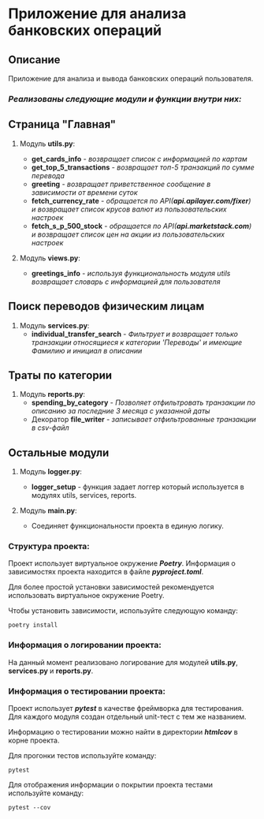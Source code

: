 # Приложение для анализа банковских операций

## Описание

Приложение для анализа и вывода банковских операций пользователя.

### *Реализованы следующие модули и функции внутри них:*

## Страница "Главная"
1. Модуль **utils.py**:
    + **get_cards_info** - *возвращает список с информацией по картам*
    + **get_top_5_transactions** - *возвращает топ-5 транзакций по сумме перевода*
    + **greeting** - *возвращает приветственное сообщение в зависимости от времени суток*
    + **fetch_currency_rate** - *обращается по API(***api.apilayer.com/fixer***) и возвращает список крусов валют из пользовательских настроек*
    + **fetch_s_p_500_stock** - *обращается по API(***api.marketstack.com***) и возвращает список цен на акции из пользовательских настроек*

2. Модуль **views.py**:
    + **greetings_info** - *используя функциональность модуля utils возвращает словарь с информацией для пользователя*

## Поиск переводов физическим лицам

1. Модуль **services.py**:
    + **individual_transfer_search** - *Фильтрует и возвращает только транзакции относящиеся к категории 'Переводы' и имеющие Фамилию и инициал в описании*


## Траты по категории

1. Модуль **reports.py**:
    + **spending_by_category** - *Позволяет отфильтровать транзакции по описанию за последние 3 месяца с указанной даты*
    + Декоратор **file_writer** - *записывает отфильтрованные транзакции в csv-файл*

    
## Остальные модули

1. Модуль **logger.py**:
   +  **logger_setup** - функция задает логгер который используется в модулях utils, services, reports. 

2. Модуль **main.py**:
   + Соединяет функциональности проекта в единую логику.

### Структура проекта:

Проект использует виртуальное окружение ***Poetry***. Информация о зависимостях проекта
находится в файле ***pyproject.toml***. 

Для более простой установки зависимостей рекомендуется использовать виртуальное окружение
Poetry. 

Чтобы установить зависимости, используйте следующую команду:

```
poetry install
```

### Информация о логировании проекта:

На данный момент реализовано логирование для модулей **utils.py**, **services.py** и **reports.py**.



### Информация о тестировании проекта:

Проект использует ***pytest*** в качестве фреймворка для тестирования.
Для каждого модуля создан отдельный unit-тест с тем же названием.

Информацию о тестировании можно найти в директории ***htmlcov*** в корне проекта.

Для прогонки тестов используйте команду:

```
pytest
```

Для отображения информации о покрытии проекта тестами используйте команду:

```
pytest --cov
```
